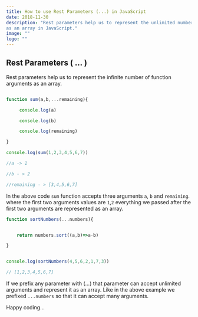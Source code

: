 ```yaml
---
title: How to use Rest Parameters (...) in JavaScript
date: 2018-11-30
description: "Rest parameters help us to represent the unlimited number of function arguments
as an array in JavaScript."
image: ""
logo: ""
---
```



## Rest Parameters ( ... )

Rest parameters help us to represent the infinite number of function arguments as an array.


```js

function sum(a,b,...remaining){

     console.log(a)

     console.log(b)

     console.log(remaining)

}

console.log(sum(1,2,3,4,5,6,7))

//a -> 1

//b - > 2

//remaining - > [3,4,5,6,7]


```

In the above code `sum` function accepts three arguments `a`, `b` and `remaining`.
where the first two arguments values are `1`,`2` everything we passed after the first
two arguments are represented as an array.



```js
function sortNumbers(...numbers){


    return numbers.sort((a,b)=>a-b)

}


console.log(sortNumbers(4,5,6,2,1,7,3))

// [1,2,3,4,5,6,7]

```

If we prefix any parameter with (...) that parameter can accept unlimited arguments and
represent it as an array. Like in the above example we prefixed `...numbers` so that it
can accept many arguments.


Happy coding...
